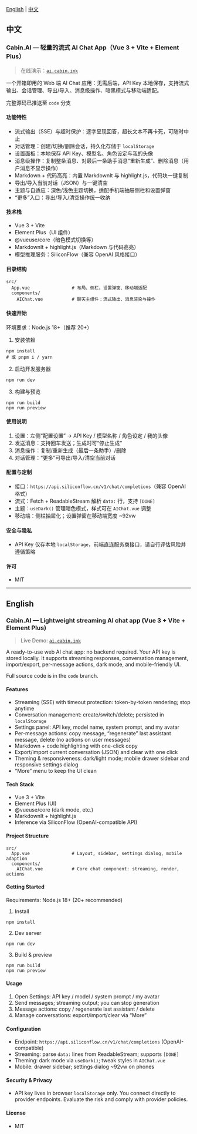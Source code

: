 [English](#english) | [中文](#中文)

## 中文

### Cabin.AI — 轻量的流式 AI Chat App（Vue 3 + Vite + Element Plus）

> 在线演示：[`ai.cabin.ink`](https://ai.cabin.ink)

一个开箱即用的 Web 端 AI Chat 应用：无需后端，API Key 本地保存，支持流式输出、会话管理、导出/导入、消息级操作、暗黑模式与移动端适配。

完整源码已推送至 `code` 分支
#### 功能特性
- 流式输出（SSE）与超时保护：逐字呈现回答，超长文本不再卡死，可随时中止
- 对话管理：创建/切换/删除会话，持久化存储于 `localStorage`
- 设置面板：本地保存 API Key、模型名、角色设定与我的头像
- 消息级操作：复制整条消息、对最后一条助手消息“重新生成”、删除消息（用户消息不显示操作）
- Markdown + 代码高亮：内置 MarkdownIt 与 highlight.js，代码块一键复制
- 导出/导入当前对话（JSON）与一键清空
- 主题与自适应：深色/浅色主题切换，适配手机端抽屉侧栏和设置弹窗
- “更多”入口：导出/导入/清空操作统一收纳

#### 技术栈
- Vue 3 + Vite
- Element Plus（UI 组件）
- @vueuse/core（暗色模式切换等）
- MarkdownIt + highlight.js（Markdown 与代码高亮）
- 模型推理服务：SiliconFlow（兼容 OpenAI 风格接口）

#### 目录结构
```
src/
  App.vue                # 布局、侧栏、设置弹窗、移动端适配
  components/
    AIChat.vue           # 聊天主组件：流式输出、消息渲染与操作
```

#### 快速开始
环境要求：Node.js 18+（推荐 20+）

1) 安装依赖
```
npm install
# 或 pnpm i / yarn
```

2) 启动开发服务器
```
npm run dev
```

3) 构建与预览
```
npm run build
npm run preview
```

#### 使用说明
1) 设置：左侧“配置设置” → API Key / 模型名称 / 角色设定 / 我的头像
2) 发送消息：支持回车发送；生成时可“停止生成”
3) 消息操作：复制/重新生成（最后一条助手）/删除
4) 对话管理：“更多”可导出/导入/清空当前对话

#### 配置与定制
- 接口：`https://api.siliconflow.cn/v1/chat/completions`（兼容 OpenAI 格式）
- 流式：Fetch + ReadableStream 解析 `data:` 行，支持 `[DONE]`
- 主题：`useDark()` 管理暗色模式，样式可在 `AIChat.vue` 调整
- 移动端：侧栏抽屉化；设置弹窗在移动端宽度 ~92vw

#### 安全与隐私
- API Key 仅存本地 `localStorage`，前端直连服务商接口，请自行评估风险并遵循策略

#### 许可
- MIT

---

## English

### Cabin.AI — Lightweight streaming AI chat app (Vue 3 + Vite + Element Plus)

> Live Demo: [`ai.cabin.ink`](https://ai.cabin.ink) 

A ready-to-use web AI chat app: no backend required. Your API key is stored locally. It supports streaming responses, conversation management, import/export, per-message actions, dark mode, and mobile-friendly UI.

Full source code is in the `code` branch.
#### Features
- Streaming (SSE) with timeout protection: token-by-token rendering; stop anytime
- Conversation management: create/switch/delete; persisted in `localStorage`
- Settings panel: API key, model name, system prompt, and my avatar
- Per-message actions: copy message, “regenerate” last assistant message, delete (no actions on user messages)
- Markdown + code highlighting with one-click copy
- Export/import current conversation (JSON) and clear with one click
- Theming & responsiveness: dark/light mode; mobile drawer sidebar and responsive settings dialog
- “More” menu to keep the UI clean

#### Tech Stack
- Vue 3 + Vite
- Element Plus (UI)
- @vueuse/core (dark mode, etc.)
- MarkdownIt + highlight.js
- Inference via SiliconFlow (OpenAI-compatible API)

#### Project Structure
```
src/
  App.vue                # Layout, sidebar, settings dialog, mobile adaption
  components/
    AIChat.vue           # Core chat component: streaming, render, actions
```

#### Getting Started
Requirements: Node.js 18+ (20+ recommended)

1) Install
```
npm install
```

2) Dev server
```
npm run dev
```

3) Build & preview
```
npm run build
npm run preview
```

#### Usage
1) Open Settings: API key / model / system prompt / my avatar
2) Send messages; streaming output; you can stop generation
3) Message actions: copy / regenerate last assistant / delete
4) Manage conversations: export/import/clear via “More”

#### Configuration
- Endpoint: `https://api.siliconflow.cn/v1/chat/completions` (OpenAI-compatible)
- Streaming: parse `data:` lines from ReadableStream; supports `[DONE]`
- Theming: dark mode via `useDark()`; tweak styles in `AIChat.vue`
- Mobile: drawer sidebar; settings dialog ~92vw on phones

#### Security & Privacy
- API key lives in browser `localStorage` only. You connect directly to provider endpoints. Evaluate the risk and comply with provider policies.

#### License
- MIT
